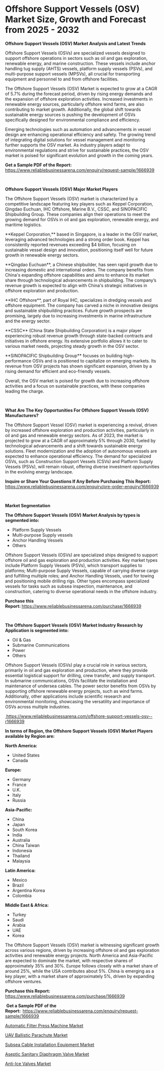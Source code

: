<p><h1>Offshore Support Vessels (OSV) Market Size, Growth and Forecast from 2025 - 2032</h1></p><p><strong>Offshore Support Vessels (OSV) Market Analysis and Latest Trends</strong></p>
<p><p>Offshore Support Vessels (OSVs) are specialized vessels designed to support offshore operations in sectors such as oil and gas exploration, renewable energy, and marine construction. These vessels include anchor handling tug supply (AHTS) vessels, platform supply vessels (PSVs), and multi-purpose support vessels (MPSVs), all crucial for transporting equipment and personnel to and from offshore facilities.</p><p>The Offshore Support Vessels (OSV) Market is expected to grow at a CAGR of 5.7% during the forecast period, driven by rising energy demands and the expansion of offshore exploration activities. Increased investments in renewable energy sources, particularly offshore wind farms, are also contributing to market growth. Additionally, the global shift towards sustainable energy sources is pushing the development of OSVs specifically designed for environmental compliance and efficiency.</p><p>Emerging technologies such as automation and advancements in vessel design are enhancing operational efficiency and safety. The growing trend of integrating digital solutions for vessel management and monitoring further supports the OSV market. As industry players adapt to environmental regulations and strive for sustainable practices, the OSV market is poised for significant evolution and growth in the coming years.</p></p>
<p><strong>Get a Sample PDF of the Report:&nbsp;</strong> <a href="https://www.reliablebusinessarena.com/enquiry/request-sample/1666939?utm_campaign=1948&utm_medium=2&utm_source=Github&utm_content=ia&utm_term=11042025&utm_id=offshore-support-vessels-osv">https://www.reliablebusinessarena.com/enquiry/request-sample/1666939</a></p>
<p>&nbsp;</p>
<p><strong>Offshore Support Vessels (OSV) Major Market Players</strong></p>
<p><p>The Offshore Support Vessels (OSV) market is characterized by a competitive landscape featuring key players such as Keppel Corporation, Qingdao Euchuan, IHC Offshore, Marine B.V., CSSC, and SINOPACIFIC Shipbuilding Group. These companies align their operations to meet the growing demand for OSVs in oil and gas exploration, renewable energy, and maritime logistics.</p><p>**Keppel Corporation,** based in Singapore, is a leader in the OSV market, leveraging advanced technologies and a strong order book. Keppel has consistently reported revenues exceeding $4 billion, focusing on sustainable vessel design and innovation, positioning itself well for future growth in renewable energy sectors.</p><p>**Qingdao Euchuan**, a Chinese shipbuilder, has seen rapid growth due to increasing domestic and international orders. The company benefits from China's expanding offshore capabilities and aims to enhance its market share through technological advancements in shipbuilding. The company’s revenue growth is expected to align with China's strategic initiatives in offshore exploration and production.</p><p>**IHC Offshore**, part of Royal IHC, specializes in dredging vessels and offshore equipment. The company has carved a niche in innovative designs and sustainable shipbuilding practices. Future growth prospects are promising, largely due to increasing investments in marine infrastructure and the energy sector.</p><p>**CSSC** (China State Shipbuilding Corporation) is a major player experiencing robust revenue growth through state-backed contracts and initiatives in offshore energy. Its extensive portfolio allows it to cater to various market needs, projecting steady growth in the OSV sector.</p><p>**SINOPACIFIC Shipbuilding Group** focuses on building high-performance OSVs and is positioned to capitalize on emerging markets. Its revenue from OSV projects has shown significant expansion, driven by a rising demand for efficient and eco-friendly vessels.</p><p>Overall, the OSV market is poised for growth due to increasing offshore activities and a focus on sustainable practices, with these companies leading the charge.</p></p>
<p>&nbsp;</p>
<p><strong>What Are The Key Opportunities For Offshore Support Vessels (OSV) Manufacturers?</strong></p>
<p><p>The Offshore Support Vessel (OSV) market is experiencing a revival, driven by increased offshore exploration and production activities, particularly in oil and gas and renewable energy sectors. As of 2023, the market is projected to grow at a CAGR of approximately 5% through 2030, fueled by technological advancements and a shift towards sustainable energy solutions. Fleet modernization and the adoption of autonomous vessels are expected to enhance operational efficiency. The demand for specialized OSVs, such as Construction Support Vessels (CSVs) and Platform Supply Vessels (PSVs), will remain robust, offering diverse investment opportunities in the evolving energy landscape.</p></p>
<p><strong>Inquire or Share Your Questions If Any Before Purchasing This Report:</strong> <a href="https://www.reliablebusinessarena.com/enquiry/pre-order-enquiry/1666939?utm_campaign=1948&utm_medium=2&utm_source=Github&utm_content=ia&utm_term=11042025&utm_id=offshore-support-vessels-osv">https://www.reliablebusinessarena.com/enquiry/pre-order-enquiry/1666939</a></p>
<p>&nbsp;</p>
<p><strong>Market Segmentation</strong></p>
<p><strong>The Offshore Support Vessels (OSV) Market Analysis by types is segmented into:</strong></p>
<p><ul><li>Platform Supply Vessels</li><li>Multi-purpose Supply vessels</li><li>Anchor Handling Vessels</li><li>Others</li></ul></p>
<p><p>Offshore Support Vessels (OSVs) are specialized ships designed to support offshore oil and gas exploration and production activities. Key market types include Platform Supply Vessels (PSVs), which transport supplies to platforms; Multi-purpose Supply Vessels, capable of carrying diverse cargo and fulfilling multiple roles; and Anchor Handling Vessels, used for towing and positioning mobile drilling rigs. Other types encompass specialized vessels for tasks such as subsea inspection, maintenance, and construction, catering to diverse operational needs in the offshore industry.</p></p>
<p><strong>Purchase this Report:&nbsp;</strong><a href="https://www.reliablebusinessarena.com/purchase/1666939?utm_campaign=1948&utm_medium=2&utm_source=Github&utm_content=ia&utm_term=11042025&utm_id=offshore-support-vessels-osv">https://www.reliablebusinessarena.com/purchase/1666939</a></p>
<p>&nbsp;</p>
<p><strong>The Offshore Support Vessels (OSV) Market Industry Research by Application is segmented into:</strong></p>
<p><ul><li>Oil & Gas</li><li>Submarine Communications</li><li>Power</li><li>Others</li></ul></p>
<p><p>Offshore Support Vessels (OSVs) play a crucial role in various sectors, primarily in oil and gas exploration and production, where they provide essential logistical support for drilling, crew transfer, and supply transport. In submarine communications, OSVs facilitate the installation and maintenance of undersea cables. The power sector benefits from OSVs by supporting offshore renewable energy projects, such as wind farms. Additionally, other applications include scientific research and environmental monitoring, showcasing the versatility and importance of OSVs across multiple industries.</p></p>
<p><a href="https://www.reliablebusinessarena.com/offshore-support-vessels-osv--r1666939?utm_campaign=1948&utm_medium=2&utm_source=Github&utm_content=ia&utm_term=11042025&utm_id=offshore-support-vessels-osv">&nbsp;https://www.reliablebusinessarena.com/offshore-support-vessels-osv--r1666939</a></p>
<p><strong>In terms of Region, the Offshore Support Vessels (OSV) Market Players available by Region are:</strong></p>
<p>
    <p> <strong> North America: </strong>
        <ul>
            <li>United States</li>
            <li>Canada</li>
        </ul>
        </p> 
    <p> <strong> Europe: </strong>
        <ul>
            <li>Germany</li>
            <li>France</li>
            <li>U.K.</li>
            <li>Italy</li>
            <li>Russia</li>
        </ul>
        </p> 
    <p> <strong> Asia-Pacific: </strong>
        <ul>
            <li>China</li>
            <li>Japan</li>
            <li>South Korea</li>
            <li>India</li>
            <li>Australia</li>
            <li>China Taiwan</li>
            <li>Indonesia</li>
            <li>Thailand</li>
            <li>Malaysia</li>
        </ul>
        </p> 
    <p> <strong> Latin America: </strong>
        <ul>
            <li>Mexico</li>
            <li>Brazil</li>
            <li>Argentina Korea</li>
            <li>Colombia</li>
        </ul>
        </p> 
    <p> <strong> Middle East & Africa: </strong>
        <ul>
            <li>Turkey</li>
            <li>Saudi</li>
            <li>Arabia</li>
            <li>UAE</li>
            <li>Korea</li>
        </ul>
    </p>
    </p>
<p><p>The Offshore Support Vessels (OSV) market is witnessing significant growth across various regions, driven by increasing offshore oil and gas exploration activities and renewable energy projects. North America and Asia-Pacific are expected to dominate the market, with respective shares of approximately 35% and 30%. Europe follows closely with a market share of around 25%, while the USA contributes about 5%. China is emerging as a key player, with a market share of approximately 5%, driven by expanding offshore ventures.</p></p>
<p><strong>Purchase this Report: </strong><a href="https://www.reliablebusinessarena.com/purchase/1666939?utm_campaign=1948&utm_medium=2&utm_source=Github&utm_content=ia&utm_term=11042025&utm_id=offshore-support-vessels-osv">https://www.reliablebusinessarena.com/purchase/1666939</a></p>
<p>&nbsp;<strong>Get a Sample PDF of the Report:&nbsp;&nbsp;</strong><a href="https://www.reliablebusinessarena.com/enquiry/request-sample/1666939?utm_campaign=1948&utm_medium=2&utm_source=Github&utm_content=ia&utm_term=11042025&utm_id=offshore-support-vessels-osv">https://www.reliablebusinessarena.com/enquiry/request-sample/1666939</a></p>
<p><strong></strong></p>
<p><p><a href="https://github.com/kreilkoffas4/Market-Research-Report-List-1/blob/main/automatic-filter-press-machine-market.md?utm_campaign=1948&utm_medium=2&utm_source=Github&utm_content=ia&utm_term=11042025&utm_id=offshore-support-vessels-osv">Automatic Filter Press Machine Market</a></p><p><a href="https://github.com/darouthiamnl/Market-Research-Report-List-1/blob/main/uav-ballistic-parachute-market.md?utm_campaign=1948&utm_medium=2&utm_source=Github&utm_content=ia&utm_term=11042025&utm_id=offshore-support-vessels-osv">UAV Ballistic Parachute Market</a></p><p><a href="https://github.com/MariaWashington76/Market-Research-Report-List-2/blob/main/subsea-cable-installation-equipment-market.md?utm_campaign=1948&utm_medium=2&utm_source=Github&utm_content=ia&utm_term=11042025&utm_id=offshore-support-vessels-osv">Subsea Cable Installation Equipment Market</a></p><p><a href="https://github.com/Chiragrp22/Market-Research-Report-List-7/blob/main/aseptic-sanitary-diaphragm-valve-market.md?utm_campaign=1948&utm_medium=2&utm_source=Github&utm_content=ia&utm_term=11042025&utm_id=offshore-support-vessels-osv">Aseptic Sanitary Diaphragm Valve Market</a></p><p><a href="https://github.com/MarciaRunte/Market-Research-Report-List-2/blob/main/anti-ice-valves-market.md?utm_campaign=1948&utm_medium=2&utm_source=Github&utm_content=ia&utm_term=11042025&utm_id=offshore-support-vessels-osv">Anti-Ice Valves Market</a></p></p>